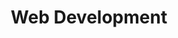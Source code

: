 ---
title: Web Development
description: Hub for all cheatsheets related to web development.
image: assets/images/cheatsheets/webdevlogo.jpg
imagealt: Photo by Carlos Muza on Unsplash
cheat-source: cheat_webdev
---